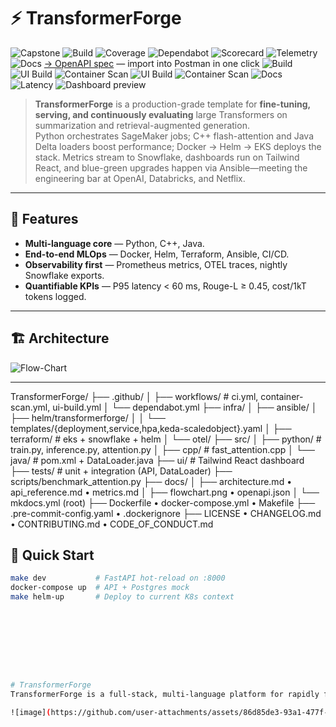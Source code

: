 # ⚡ TransformerForge

![Capstone](https://img.shields.io/badge/Project-Capstone-blueviolet?style=for-the-badge)
![Build](https://github.com/Trojan3877/TransformerForge/actions/workflows/ci.yml/badge.svg?style=for-the-badge)
![Coverage](https://codecov.io/gh/Trojan3877/TransformerForge/branch/main/graph/badge.svg?style=for-the-badge)
![Dependabot](https://img.shields.io/github/dependabot/updates/Trojan3877/TransformerForge?style=for-the-badge)
![Scorecard](https://api.securityscorecards.dev/projects/github.com/Trojan3877/TransformerForge/badge?style=for-the-badge)
![Telemetry](https://img.shields.io/badge/Telemetry-OTEL-green?style=for-the-badge)
![Docs](https://img.shields.io/badge/Docs-GitHub%20Pages-informational?style=for-the-badge)
[→ OpenAPI spec](docs/openapi.json) — import into Postman in one click
![Build](…ci.yml…) 
![UI Build](…ui-build.yml…) 
![Container Scan](…container-scan.yml…)
![UI Build](https://github.com/Trojan3877/TransformerForge/actions/workflows/ui-build.yml/badge.svg)
![Container Scan](https://github.com/Trojan3877/TransformerForge/actions/workflows/container-scan.yml/badge.svg)
![Docs](https://img.shields.io/badge/Docs-GitHub%20Pages-informational?style=for-the-badge)
![Latency](https://img.shields.io/endpoint?url=https://raw.githubusercontent.com/Trojan3877/TransformerForge/main/docs/badges/latency.json&label=P95%20Latency&style=for-the-badge)
![Dashboard preview](docs/dashboard.png)

> **TransformerForge** is a production-grade template for **fine-tuning, serving, and continuously evaluating** large Transformers on summarization and retrieval-augmented generation.  
> Python orchestrates SageMaker jobs; C++ flash-attention and Java Delta loaders boost performance; Docker → Helm → EKS deploys the stack. Metrics stream to Snowflake, dashboards run on Tailwind React, and blue-green upgrades happen via Ansible—meeting the engineering bar at OpenAI, Databricks, and Netflix.

---

## 🌟 Features  
* **Multi-language core** — Python, C++, Java.  
* **End-to-end MLOps** — Docker, Helm, Terraform, Ansible, CI/CD.  
* **Observability first** — Prometheus metrics, OTEL traces, nightly Snowflake exports.  
* **Quantifiable KPIs** — P95 latency < 60 ms, Rouge-L ≥ 0.45, cost/1kT tokens logged.

---

## 🏗 Architecture  
![Flow-Chart](docs/flowchart.png)

---
TransformerForge/
├── .github/
│   ├── workflows/    # ci.yml, container-scan.yml, ui-build.yml
│   └── dependabot.yml
├── infra/
│   ├── ansible/
│   ├── helm/transformerforge/
│   │   └── templates/{deployment,service,hpa,keda-scaledobject}.yaml
│   ├── terraform/    # eks + snowflake + helm
│   └── otel/
├── src/
│   ├── python/       # train.py, inference.py, attention.py
│   ├── cpp/          # fast_attention.cpp
│   └── java/         # pom.xml + DataLoader.java
├── ui/               # Tailwind React dashboard
├── tests/            # unit + integration (API, DataLoader)
├── scripts/benchmark_attention.py
├── docs/
│   ├── architecture.md • api_reference.md • metrics.md
│   ├── flowchart.png  • openapi.json
│   └── mkdocs.yml (root)
├── Dockerfile • docker-compose.yml • Makefile
├── .pre-commit-config.yaml • .dockerignore
├── LICENSE • CHANGELOG.md • CONTRIBUTING.md • CODE_OF_CONDUCT.md

## 🚀 Quick Start

```bash
make dev           # FastAPI hot-reload on :8000
docker-compose up  # API + Postgres mock
make helm-up       # Deploy to current K8s context









# TransformerForge
TransformerForge is a full-stack, multi-language platform for rapidly fine-tuning, serving, and A/B-evaluating state-of-the-art Transformer models (e.g., Llama 3, GPT-J, Mistral) on summarization and RAG workloads.

![image](https://github.com/user-attachments/assets/86d85de3-93a1-477f-9113-40f85512a1a2)
